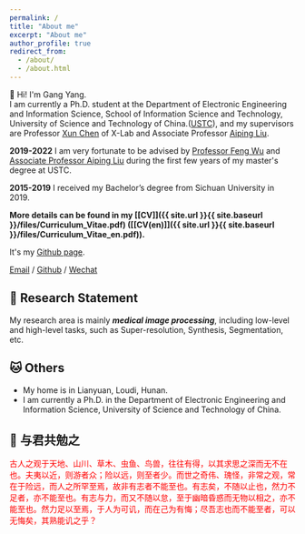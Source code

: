 ```yaml
---
permalink: /
title: "About me"
excerpt: "About me"
author_profile: true
redirect_from: 
  - /about/
  - /about.html
---
```


💼 Hi! I'm Gang Yang.  
I am currently a Ph.D. student at the Department of Electronic Engineering and Information Science, School of Information Science and Technology, University of Science and Technology of China.([USTC](https://www.ustc.edu.cn/)), and my supervisors are Professor [Xun Chen](http://staff.ustc.edu.cn/~xunchen/) of X-Lab and Associate Professor [Aiping Liu](http://leinao.ustc.edu.cn/2021/0430/c25926a483613/page.htm). 

**2019-2022** I am very fortunate to be advised by [Professor Feng Wu](https://eeis.ustc.edu.cn/2014/0423/c2648a20109/page.htm) and [Associate Professor Aiping Liu](http://leinao.ustc.edu.cn/2021/0430/c25926a483613/page.htm) during the first few years of my master's degree at USTC.

**2015-2019** I received my Bachelor’s degree from Sichuan University in 2019.

<strong>More details can be found in my [[CV]]({{ site.url }}{{ site.baseurl }}/files/Curriculum_Vitae.pdf) ([[CV(en)]]({{ site.url }}{{ site.baseurl }}/files/Curriculum_Vitae_en.pdf)). </strong>

It's my [Github page](https://yggame.github.io/).

[Email](mailto:yg1997@mail.ustc.edu.cn)  /  [Github](https://github.com/yggame) / [Wechat](../images/wechat.jpg) 

📝 Research Statement
------

My research area is mainly **_medical image processing_**, including low-level and high-level tasks, such as Super-resolution, Synthesis, Segmentation, etc.

🐱 Others
------

- My home is in Lianyuan, Loudi, Hunan.
- I am currently a Ph.D. in the Department of Electronic Engineering and Information Science, University of Science and Technology of China.

💬 与君共勉之
------

<font color=red face="华文行楷">古人之观于天地、山川、草木、虫鱼、鸟兽，往往有得，以其求思之深而无不在也。夫夷以近，则游者众；险以远，则至者少。而世之奇伟、瑰怪，非常之观，常在于险远，而人之所罕至焉，故非有志者不能至也。有志矣，不随以止也，然力不足者，亦不能至也。有志与力，而又不随以怠，至于幽暗昏惑而无物以相之，亦不能至也。然力足以至焉，于人为可讥，而在己为有悔；尽吾志也而不能至者，可以无悔矣，其熟能讥之乎？ </font>
